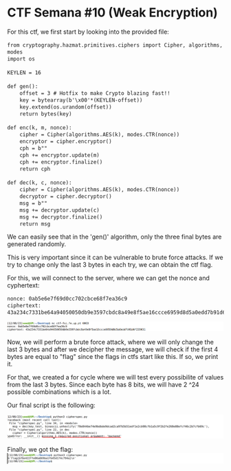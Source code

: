 # CTF Semana #10 (Weak Encryption)

For this ctf, we first start by looking into the provided file:

```
from cryptography.hazmat.primitives.ciphers import Cipher, algorithms, modes
import os

KEYLEN = 16

def gen(): 
	offset = 3 # Hotfix to make Crypto blazing fast!!
	key = bytearray(b'\x00'*(KEYLEN-offset)) 
	key.extend(os.urandom(offset))
	return bytes(key)

def enc(k, m, nonce):
	cipher = Cipher(algorithms.AES(k), modes.CTR(nonce))
	encryptor = cipher.encryptor()
	cph = b""
	cph += encryptor.update(m)
	cph += encryptor.finalize()
	return cph

def dec(k, c, nonce):
	cipher = Cipher(algorithms.AES(k), modes.CTR(nonce))
	decryptor = cipher.decryptor()
	msg = b""
	msg += decryptor.update(c)
	msg += decryptor.finalize()
	return msg
```

We can easily see that in the 'gen()' algorithm, only the three final bytes are generated randomly.

This is very important since it can be vulnerable to brute force attacks. If we try to change only the last 3 bytes in each try, we can obtain the ctf flag.

For this, we will connect to the server, where we can get the nonce and cyphertext:

```
nonce: 0ab5e6e7f69d0cc702cbce68f7ea36c9
ciphertext: 43a234c7331be64a94050050db9e3597cbdc8a49e8f5ae16ccce6959d8d5a0edd7b91d6f235031
```
![cypher_nonce](../docs/week10/cipher_nonce.png)

Now, we will perform a brute force attack, where we will only change the last 3 bytes and after we decipher the message, we will check if the first 4 bytes are equal to "flag" since the flags in ctfs start like this. If so, we print it.

For that, we created a for cycle where we will test every possibilite of values from the last 3 bytes. Since each byte has 8 bits, we will have 2 ^24 possible combinations which is a lot.

Our final script is the following:





![script_error](../docs/week10/script_error.png)



Finally, we got the flag:
![flag](../docs/week10/flag.png)
